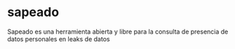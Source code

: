 # sapeado
Sapeado es una herramienta abierta y libre para la consulta de presencia de datos personales en leaks de datos

